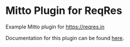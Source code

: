 # Mitto Plugin for ReqRes
  
Example Mitto plugin for https://reqres.in

Documentation for this plugin can be found [here](
https://www.zuar.com/api/mitto/plugin/reqres/). 
